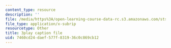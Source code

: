 ```yaml
---
content_type: resource
description: ''
file: /media/https%3A/open-learning-course-data-rc.s3.amazonaws.com/sts-081-innovation-systems-for-science-technology-energy-manufacturing-and-health-spring-2017/7460cd24daef577f831936c0c869cb12_44z4NAj-dEw.vtt
file_type: application/x-subrip
resourcetype: Other
title: 3play caption file
uid: 7460cd24-daef-577f-8319-36c0c869cb12
---
```

